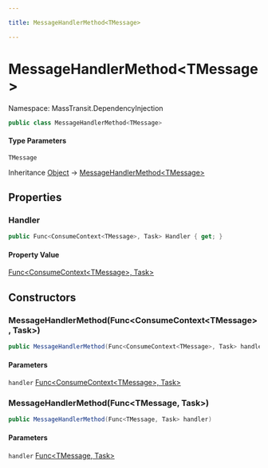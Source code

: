 ```yaml
---

title: MessageHandlerMethod<TMessage>

---
```


# MessageHandlerMethod\<TMessage\>

Namespace: MassTransit.DependencyInjection

```csharp
public class MessageHandlerMethod<TMessage>
```

#### Type Parameters

`TMessage`<br/>

Inheritance [Object](https://learn.microsoft.com/en-us/dotnet/api/system.object) → [MessageHandlerMethod\<TMessage\>](../masstransit-dependencyinjection/messagehandlermethod-1)

## Properties

### **Handler**

```csharp
public Func<ConsumeContext<TMessage>, Task> Handler { get; }
```

#### Property Value

[Func\<ConsumeContext\<TMessage\>, Task\>](https://learn.microsoft.com/en-us/dotnet/api/system.func-2)<br/>

## Constructors

### **MessageHandlerMethod(Func\<ConsumeContext\<TMessage\>, Task\>)**

```csharp
public MessageHandlerMethod(Func<ConsumeContext<TMessage>, Task> handler)
```

#### Parameters

`handler` [Func\<ConsumeContext\<TMessage\>, Task\>](https://learn.microsoft.com/en-us/dotnet/api/system.func-2)<br/>

### **MessageHandlerMethod(Func\<TMessage, Task\>)**

```csharp
public MessageHandlerMethod(Func<TMessage, Task> handler)
```

#### Parameters

`handler` [Func\<TMessage, Task\>](https://learn.microsoft.com/en-us/dotnet/api/system.func-2)<br/>
